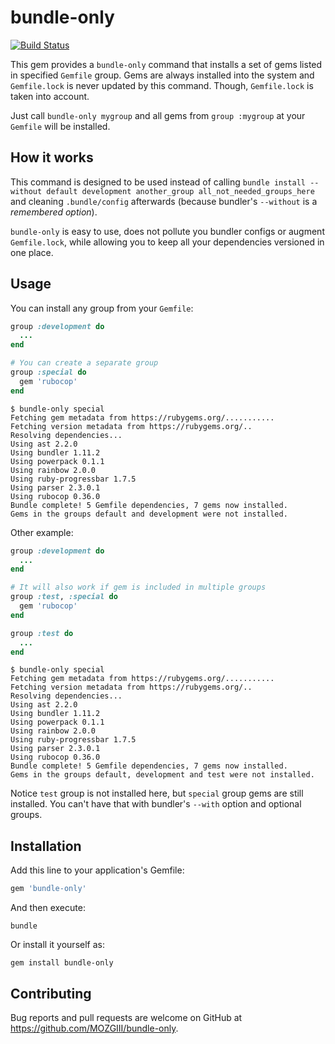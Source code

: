 # bundle-only

[![Build Status](https://travis-ci.org/MOZGIII/bundle-only.svg?branch=master)](https://travis-ci.org/MOZGIII/bundle-only)

This gem provides a `bundle-only` command that installs a set of gems listed in specified `Gemfile` group.
Gems are always installed into the system and `Gemfile.lock` is never updated by this command. Though, `Gemfile.lock` is taken into account.

Just call `bundle-only mygroup` and all gems from `group :mygroup` at your `Gemfile` will be installed.

## How it works

This command is designed to be used instead of calling `bundle install --without default development another_group all_not_needed_groups_here` and cleaning `.bundle/config` afterwards (because bundler's `--without` is a _remembered option_).

`bundle-only` is easy to use, does not pollute you bundler configs or augment `Gemfile.lock`, while allowing you to keep all your dependencies versioned in one place.

## Usage

You can install any group from your `Gemfile`:

```ruby
group :development do
  ...
end

# You can create a separate group
group :special do
  gem 'rubocop'
end
```

```shell
$ bundle-only special
Fetching gem metadata from https://rubygems.org/...........
Fetching version metadata from https://rubygems.org/..
Resolving dependencies...
Using ast 2.2.0
Using bundler 1.11.2
Using powerpack 0.1.1
Using rainbow 2.0.0
Using ruby-progressbar 1.7.5
Using parser 2.3.0.1
Using rubocop 0.36.0
Bundle complete! 5 Gemfile dependencies, 7 gems now installed.
Gems in the groups default and development were not installed.
```

Other example:

```ruby
group :development do
  ...
end

# It will also work if gem is included in multiple groups
group :test, :special do
  gem 'rubocop'
end

group :test do
  ...
end
```

```shell
$ bundle-only special
Fetching gem metadata from https://rubygems.org/...........
Fetching version metadata from https://rubygems.org/..
Resolving dependencies...
Using ast 2.2.0
Using bundler 1.11.2
Using powerpack 0.1.1
Using rainbow 2.0.0
Using ruby-progressbar 1.7.5
Using parser 2.3.0.1
Using rubocop 0.36.0
Bundle complete! 5 Gemfile dependencies, 7 gems now installed.
Gems in the groups default, development and test were not installed.
```

Notice `test` group is not installed here, but `special` group gems are still installed. You can't have that with bundler's `--with` option and optional groups.

## Installation

Add this line to your application's Gemfile:

```ruby
gem 'bundle-only'
```

And then execute:

```shell
bundle
```

Or install it yourself as:

```shell
gem install bundle-only
```

## Contributing

Bug reports and pull requests are welcome on GitHub at https://github.com/MOZGIII/bundle-only.
